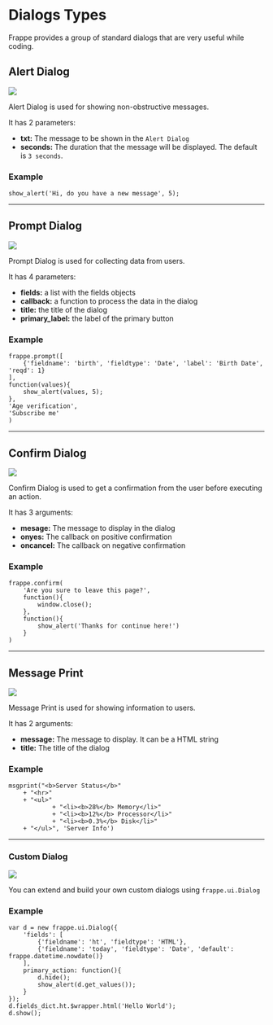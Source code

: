 # Dialogs Types

Frappe provides a group of standard dialogs that are very useful while coding.

## Alert Dialog

<img class="screenshot" src="{{docs_base_url}}/assets/img/app-development/show-alert.png">

Alert Dialog is used for showing non-obstructive messages.

It has 2 parameters:

- **txt:** The message to be shown in the `Alert Dialog`
- **seconds:** The duration that the message will be displayed. The default is `3 seconds`.

### Example

	show_alert('Hi, do you have a new message', 5);

---

## Prompt Dialog

<img class="screenshot" src="{{docs_base_url}}/assets/img/app-development/prompt.png">

Prompt Dialog is used for collecting data from users.

It has 4 parameters:

- **fields:** a list with the fields objects
- **callback:** a function to process the data in the dialog
- **title:** the title of the dialog
- **primary_label:** the label of the primary button

### Example

	frappe.prompt([
		{'fieldname': 'birth', 'fieldtype': 'Date', 'label': 'Birth Date', 'reqd': 1}  
	],
	function(values){
		show_alert(values, 5);
	},
	'Age verification',
	'Subscribe me'
	)

---
## Confirm Dialog

<img class="screenshot" src="{{docs_base_url}}/assets/img/app-development/confirm-dialog.png">

Confirm Dialog is used to get a confirmation from the user before executing an action.

It has 3 arguments:

- **mesage:**  The message to display in the dialog
- **onyes:** The callback on positive confirmation
- **oncancel:** The callback on negative confirmation

### Example

	frappe.confirm(
		'Are you sure to leave this page?',
		function(){
			window.close();
		},
		function(){
			show_alert('Thanks for continue here!')
		}
	)

---

## Message Print

<img class="screenshot" src="{{docs_base_url}}/assets/img/app-development/msgprint.png">

Message Print is used for showing information to users.

It has 2 arguments:

- **message:** The message to display. It can be a HTML string
- **title:** The title of the dialog

### Example

	msgprint("<b>Server Status</b>"
		+ "<hr>"
		+ "<ul>"
    			+ "<li><b>28%</b> Memory</li>"
    			+ "<li><b>12%</b> Processor</li>"
    			+ "<li><b>0.3%</b> Disk</li>"
		+ "</ul>", 'Server Info')

---

### Custom Dialog

<img class="screenshot" src="{{docs_base_url}}/assets/img/app-development/dialog.png">

You can extend and build your own custom dialogs using `frappe.ui.Dialog`

### Example

	var d = new frappe.ui.Dialog({
		'fields': [
			{'fieldname': 'ht', 'fieldtype': 'HTML'},
			{'fieldname': 'today', 'fieldtype': 'Date', 'default': frappe.datetime.nowdate()}
		],
		primary_action: function(){
			d.hide();
			show_alert(d.get_values());
		}
	});
	d.fields_dict.ht.$wrapper.html('Hello World');
	d.show();




<!-- markdown -->
